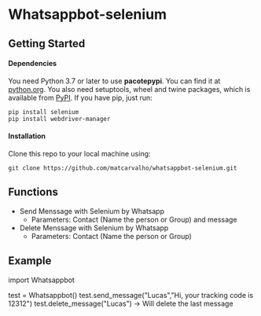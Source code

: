 # Whatsappbot-selenium

## Getting Started
#### Dependencies
You need Python 3.7 or later to use **pacotepypi**. You can find it at [python.org](https://www.python.org/).
You also need setuptools, wheel and twine packages, which is available from [PyPI](https://pypi.org). If you have pip, just run:
```
pip install selenium
pip install webdriver-manager
```
#### Installation
Clone this repo to your local machine using:
```
git clone https://github.com/matcarvalho/whatsappbot-selenium.git
```
## Functions
- Send Menssage with Selenium by Whatsapp
  - Parameters: Contact  (Name the person or Group) and message
- Delete Menssage with Selenium by Whatsapp
  - Parameters: Contact (Name the person or Group)

## Example

import Whatsappbot

test = Whatsappbot()
test.send_message("Lucas","Hi, your tracking code is 12312")
test.delete_message("Lucas") -> Will delete the last message
